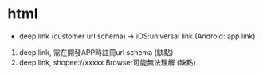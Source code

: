 # html
- deep link (customer url schema) -> iOS:universal link (Android: app link)
1. deep link, 需在開發APP時註冊url schema (缺點)
2. deep link, shopee://xxxxx Browser可能無法理解 (缺點)

